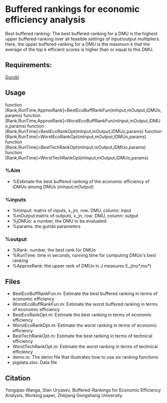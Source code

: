 # Buffered rankings for economic efficiency analysis
Best buffered ranking: The best buffered-ranking for a DMU is the highest upper buffered-ranking over all feasible settings of input/output multipliers. Here, the upper buffered-ranking for a DMU is the maximum *k* that the average of the top *k* efficient scores is higher than or equal to this DMU.

## Requirements:
[Gurobi](http://www.gurobi.com "Gurobi")

## Usage
function [Rank,RunTime,ApproxRank]=BestEcoBuffRankFun(mInput,mOutput,iDMUo,params) 
function [Rank,RunTime,ApproxRank]=WorstEcoBuffRankFun(mInput,mOutput,iDMUo,params)
function [Rank,RunTime]=BestEcoRankOpt(mInput,mOutput,iDMUo,params)
function [Rank,RunTime]=WorstEcoRankOpt(mInput,mOutput,iDMUo,params)
function [Rank,RunTime]=BestTechRankOpt(mInput,mOutput,iDMUo,params)
function [Rank,RunTime]=WorstTechRankOpt(mInput,mOutput,iDMUo,params)
### %Aim 
- %Estimate the best buffered ranking of the economic efficiency of iDMUo among DMUs (mInput,mOutput)
### %inputs 
- %mInput: matrix of inputs, x_jm, row: DMU, column: input 
- %mOutput:matrix of outputs, x_jn, row: DMU, column: output 
- %jDMUo: a number, the DMU to be evaluated 
- %params: the gurobi parameters
### %output 
- %Rank: number, the best rank for DMUo 
- %RunTime: time in seconds, running time for computing DMUo's best ranking 
- %ApproxRank: the upper rank of DMUo in J measures E_j(nu*,mu*)

## Files
-  BestEcoBuffRankFun.m: Estimate the best buffered ranking in terms of economic efficiency
-  WorstEcoBuffRankFun.m: Estimate the worst buffered ranking in terms of economic efficiency
-  BestEcoRankOpt.m: Estimate the best ranking in terms of economic efficiency
-  WorstEcoRankOpt.m: Estimate the worst ranking in terms of economic efficiency
-  BestTechRankOpt.m: Estimate the best ranking in terms of technical efficiency
-  WorstTechRankOpt.m: Estimate the worst ranking in terms of technical efficiency
-  demo.m: The demo file that illustrates how to use six ranking functions
-  pigdata.xlsx: Data file

## Citation
Yongqiao Wanga, Stan Uryasev, Buffered-Rankings for Economic Efficiency Analysis, Working paper, Zhejiang Gongshang University.
